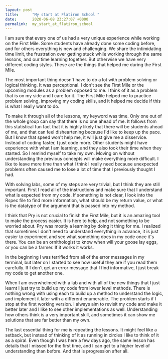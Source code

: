 ```yaml
---
layout: post
title:      "My start at Flatiron School "
date:       2020-06-08 23:27:07 +0000
permalink:  my_start_at_flatiron_school
---
```


I am sure that every one of us had a very unique experience while working on the First Mile. Some students have already done some coding before, and for others everything is new and challenging. We share the intimidating time limit, the frustration over getting stuck while working through the same lessons, and our time learning together. But otherwise we have very different coding styles. These are the things that helped me during the First Mile.

The most important thing doesn't have to do a lot with problem solving or logical thinking. It was perceptional. I don't see the First Mile or the upcoming modules as a problem opposed to me. I think of it as a problem that is on my side and I care for it. The First Mile helped me to practice problem solving, improving my coding skills, and it helped me decide if this is what I really want to do.

To make it through all of the lessons, my keyword was time. Only one out of the whole group can say that there is no one ahead of me. It follows from this statistical fun fact that it is highly likely that there will be students ahead of me, and that can feel disheartening because I'd like to keep up the pace. But I know that speed won't help me, it will just give me a disservice. Instead of coding faster, I just code more. Other students might have experience with what I am learning, and they also took their time when they started. So I remind myself to take my own. Moving on without understanding the previous concepts will make everything more difficult. I like to leave more time than what I think I really need because unexpected problems often caused me to lose a lot of time that I previously thought I had.

With solving labs, some of my steps are very trivial, but I think they are still important. First I read all of the instructions and make sure that I understand what is expected from my code. If something is not clear, I look into the Rspec file to find more information, what should be my return value, or what is the datatype of the argument that is passed into my method.

I think that Pry is not crucial to finish the First Mile, but it is an amazing tool to make the process easier. It is here to help, and not something to be worried about. Pry was mostly a learning by doing it thing for me. I realized that sometimes I don't need to understand everything in advance, it is just easier to experiment and see what something does in my code once it's there. You can be an ornithologist to know when will your goose lay eggs, or you can be a farmer. If it works it works.

In the beginning I was terrified from all of the error messages in my terminal, but later on I started to see how useful they are if you read them carefully. If I don't get an error message that I find informative, I just break my code to get another one.

When I am overwhelmed with a lab and with all of the new things that I just learnt I just try to build up my code from lower level methods. There is nothing wrong with using each to build up a method to understand the logic, and implement it later with a different enumerable. The problem starts if I stop at the first working version. I always aim to revisit my code and make it better later and I like to see other implementations as well. Understanding how others think is a very important skill, and sometimes it can show me solutions that are far better than my own.

The last essential thing for me is repeating the lessons. It might feel like a setback, but instead of thinking of it as running in circles I like to think of it as a spiral. Even though I was here a few days ago, the same lesson has details that I missed for the first time, and I can get to a higher level of understanding than before. And that is progression after all.






